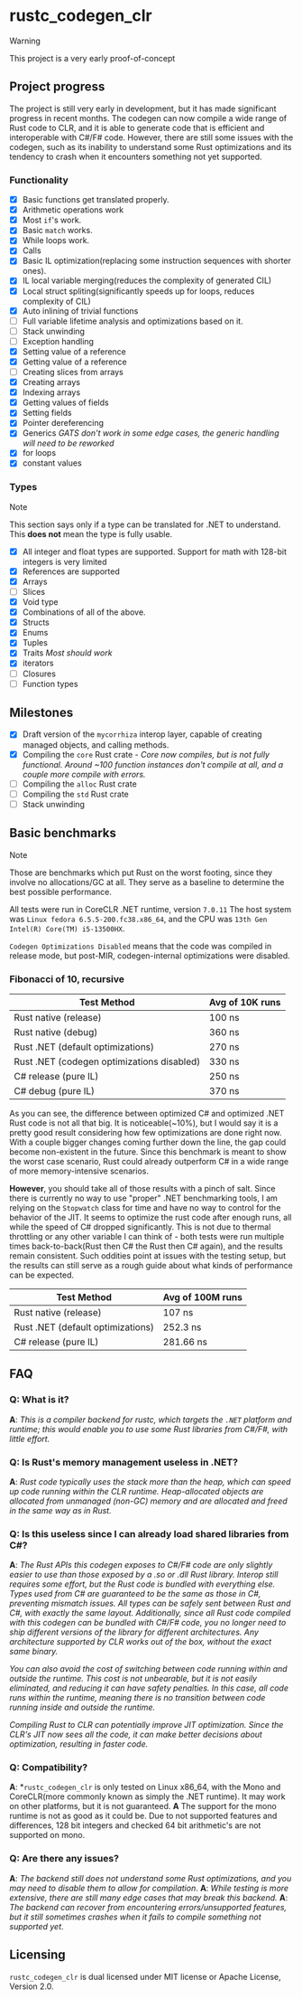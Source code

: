 # rustc_codegen_clr

> [!WARNING]
> This project is a very early proof-of-concept

## Project progress

The project is still very early in development, but it has made significant progress in recent months. The codegen can now compile a wide range of Rust code to CLR, and it is able to generate code that is efficient and interoperable with C#/F# code. However, there are still some issues with the codegen, such as its inability to understand some Rust optimizations and its tendency to crash when it encounters something not yet supported.

### Functionality

- [X] Basic functions get translated properly.
- [X] Arithmetic operations work
- [X] Most `if`'s work.
- [X] Basic `match` works.
- [X] While loops work.
- [X] Calls
- [X] Basic IL optimization(replacing some instruction sequences with shorter ones).
- [X] IL local variable merging(reduces the complexity of generated CIL)
- [X] Local struct spliting(significantly speeds up for loops, reduces complexity of CIL) 
- [X] Auto inlining of trivial functions
- [ ] Full variable lifetime analysis and optimizations based on it.
- [ ] Stack unwinding
- [ ] Exception handling
- [X] Setting value of a reference
- [X] Getting value of a reference
- [ ] Creating slices from arrays
- [X] Creating arrays
- [X] Indexing arrays
- [X] Getting values of fields
- [X] Setting fields
- [X] Pointer dereferencing
- [X] Generics *GATS don't work in some edge cases, the generic handling will need to be reworked*
- [X] for loops 
- [X] constant values

### Types

> [!NOTE]
> This section says only if a type can be translated for .NET to understand. This **does not** mean the type is fully usable.

- [X] All integer and float types are supported. Support for math with 128-bit integers is very limited
- [X] References are supported
- [X] Arrays
- [ ] Slices
- [X] Void type
- [X] Combinations of all of the above.
- [X] Structs
- [X] Enums
- [X] Tuples
- [X] Traits *Most should work*
- [X] iterators
- [ ] Closures
- [ ] Function types

## Milestones

- [X] Draft version of the `mycorrhiza` interop layer, capable of creating managed objects, and calling methods. 
- [X] Compiling the `core` Rust crate - *Core now compiles, but is not fully functional. Around ~100 function instances don't compile at all, and a couple more compile with errors.*
- [ ] Compiling the `alloc` Rust crate 
- [ ] Compiling the `std` Rust crate 
- [ ] Stack unwinding

## Basic benchmarks

> [!NOTE]
> Those are benchmarks which put Rust on the worst footing, since they involve no allocations/GC at all. They serve as a baseline to determine the best possible performance.
>
> All tests were run in CoreCLR .NET runtime, version `7.0.11` The host system was `Linux fedora 6.5.5-200.fc38.x86_64`, and the CPU was `13th Gen Intel(R) Core(TM) i5-13500HX`.

`Codegen Optimizations Disabled` means that the code was compiled in release mode, but post-MIR, codegen-internal optimizations were disabled.

### Fibonacci of 10, recursive

| Test Method                                | Avg of 10K runs |
| ------------------------------------------ | --------------- |
| Rust native (release)                      | 100 ns          |
| Rust native (debug)                        | 360 ns          |
| Rust .NET (default optimizations)          | 270 ns          |
| Rust .NET (codegen optimizations disabled) | 330 ns          |
| C# release (pure IL)                       | 250 ns          |
| C# debug (pure IL)                         | 370 ns          |

As you can see, the difference between optimized C# and optimized .NET Rust code is not all that big. It is noticeable(~10%), but I would say it is a pretty good result considering how few optimizations are done right now. With a couple bigger changes coming further down the line, the gap could become non-existent in the future. Since this benchmark is meant to show the worst case scenario, Rust could already outperform C# in a wide range of more memory-intensive scenarios.

**However**, you should take all of those results with a pinch of salt. Since there is currently no way to use "proper" .NET benchmarking tools, I am relying on the `Stopwatch` class for time and have no way to control for the behavior of the JIT. It seems to optimize the rust code after enough runs, all while the speed of C# dropped significantly. This is not due to thermal throttling or any other variable I can think of - both tests were run multiple times back-to-back(Rust then C# the Rust then C# again), and the results remain consistent. Such oddities point at issues with the testing setup, but the results can still serve as a rough guide about what kinds of performance can be expected.

| Test Method                       | Avg of 100M runs |
| --------------------------------- | ---------------- |
| Rust native (release)             | 107 ns           |
| Rust .NET (default optimizations) | 252.3 ns         |
| C# release (pure IL)              | 281.66 ns        |

## FAQ

### Q: What is it?

**A**: *This is a compiler backend for rustc, which targets the `.NET` platform and runtime; this would enable you to use some Rust libraries from C#/F#, with little effort.*

### Q: Is Rust's memory management useless in .NET?

**A**: *Rust code typically uses the stack more than the heap, which can speed up code running within the CLR runtime. Heap-allocated objects are allocated from unmanaged (non-GC) memory and are allocated and freed in the same way as in Rust.*

### Q: Is this useless since I can already load shared libraries from C#?

**A**: *The Rust APIs this codegen exposes to C#/F# code are only slightly easier to use than those exposed by a .so or .dll Rust library. Interop still requires some effort, but the Rust code is bundled with everything else. Types used from C# are guaranteed to be the same as those in C#, preventing mismatch issues. All types can be safely sent between Rust and C#, with exactly the same layout. Additionally, since all Rust code compiled with this codegen can be bundled with C#/F# code, you no longer need to ship different versions of the library for different architectures. Any architecture supported by CLR works out of the box, without the exact same binary.*

*You can also avoid the cost of switching between code running within and outside the runtime. This cost is not unbearable, but it is not easily eliminated, and reducing it can have safety penalties. In this case, all code runs within the runtime, meaning there is no transition between code running inside and outside the runtime.*

*Compiling Rust to CLR can potentially improve JIT optimization. Since the CLR's JIT now sees all the code, it can make better decisions about optimization, resulting in faster code.*

### Q: Compatibility?

**A**: *`rustc_codegen_clr` is only tested on Linux x86_64, with the Mono and CoreCLR(more commonly known as simply the .NET runtime). It may work on other platforms, but it is not guaranteed.
**A** The support for the mono runtime is not as good as it could be. Due to not supported features and differences, 128 bit integers and checked 64 bit arithmetic's are not supported on mono. 

### Q: Are there any issues?

**A**: *The backend still does not understand some Rust optimizations, and you may need to disable them to allow for compilation*.
**A**: *While testing is more extensive, there are still many edge cases that may break this backend.*
**A**: *The backend can recover from encountering errors/unsupported features, but it still sometimes crashes when it fails to compile something not supported yet*.

## Licensing

`rustc_codegen_clr` is dual licensed under MIT license or Apache License, Version 2.0.
